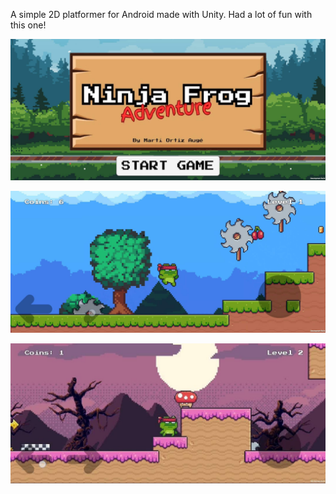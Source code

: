  A simple 2D platformer for Android made with Unity. Had a lot of fun with this one! 

![Titlescreen](https://github.com/mortizauge/Android-2D-Game/blob/master/Previews/titlescreen.jpg)

![Level 1](https://github.com/mortizauge/Android-2D-Game/blob/master/Previews/lvl1.jpg)

![Level 2](https://github.com/mortizauge/Android-2D-Game/blob/master/Previews/lvl2.jpg)
